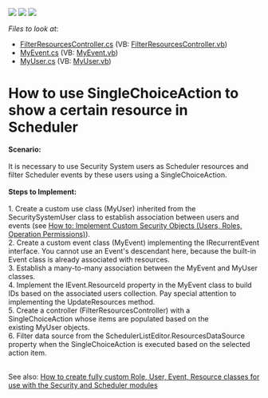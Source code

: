 <!-- default badges list -->
![](https://img.shields.io/endpoint?url=https://codecentral.devexpress.com/api/v1/VersionRange/128594459/10.2.3%2B)
[![](https://img.shields.io/badge/Open_in_DevExpress_Support_Center-FF7200?style=flat-square&logo=DevExpress&logoColor=white)](https://supportcenter.devexpress.com/ticket/details/E1099)
[![](https://img.shields.io/badge/📖_How_to_use_DevExpress_Examples-e9f6fc?style=flat-square)](https://docs.devexpress.com/GeneralInformation/403183)
<!-- default badges end -->
<!-- default file list -->
*Files to look at*:

* [FilterResourcesController.cs](./CS/WinExample.Module.Win/FilterResourcesController.cs) (VB: [FilterResourcesController.vb](./VB/WinExample.Module.Win/FilterResourcesController.vb))
* [MyEvent.cs](./CS/WinExample.Module/MyEvent.cs) (VB: [MyEvent.vb](./VB/WinExample.Module/MyEvent.vb))
* [MyUser.cs](./CS/WinExample.Module/MyUser.cs) (VB: [MyUser.vb](./VB/WinExample.Module/MyUser.vb))
<!-- default file list end -->
# How to use SingleChoiceAction to show a certain resource in Scheduler


<p><strong>Scenario:</strong><br /><br />It is necessary to use Security System users as Scheduler resources and filter Scheduler events by these users using a SingleChoiceAction.<br /><br /><strong>Steps to Implement:</strong><br /><br />1. Create a custom use class (MyUser) inherited from the SecuritySystemUser class to establish association between users and events (see <a href="https://documentation.devexpress.com/#Xaf/CustomDocument3384">How to: Implement Custom Security Objects (Users, Roles, Operation Permissions)</a>).<br />2. Create a custom event class (MyEvent) implementing the IRecurrentEvent interface. You cannot use an Event's descendant here, because the built-in Event class is already associated with resources.<br />3. Establish a many-to-many association between the MyEvent and MyUser classes.<br />4. Implement the IEvent.ResourceId property in the MyEvent class to build IDs based on the associated users collection. Pay special attention to implementing the UpdateResources method.<br />5. Create a controller (FilterResourcesController) with a SingleChoiceAction whose items are populated based on the existing MyUser objects.<br />6. Filter data source from the SchedulerListEditor.ResourcesDataSource property when the SingleChoiceAction is executed based on the selected action item.</p>
<p><br />See also: <a href="https://www.devexpress.com/Support/Center/p/E1255">How to create fully custom Role, User, Event, Resource classes for use with the Security and Scheduler modules</a></p>

<br/>


